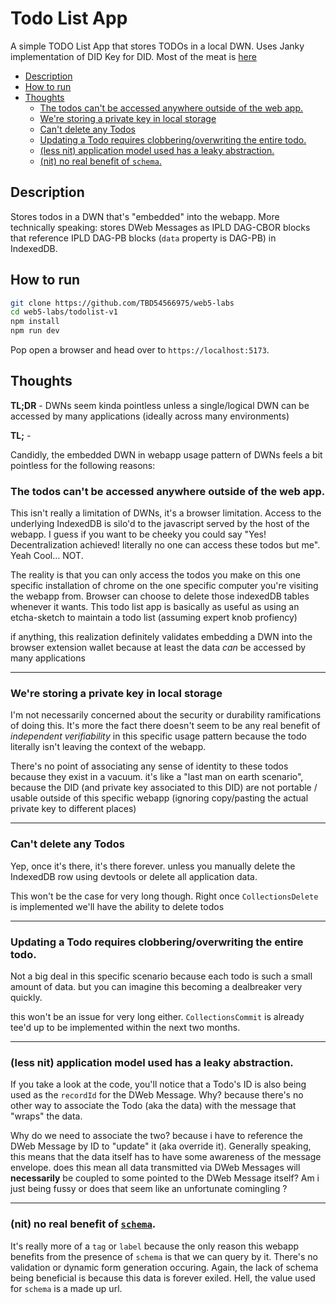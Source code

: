 # Todo List App <!-- omit from toc --> 

A simple TODO List App that stores TODOs in a local DWN. Uses Janky implementation of DID Key for DID. Most of the meat is [here](https://github.com/TBD54566975/web5-labs/blob/main/todolist-v1/src/App.vue)

- [Description](#description)
- [How to run](#how-to-run)
- [Thoughts](#thoughts)
  - [The todos can't be accessed anywhere outside of the web app.](#the-todos-cant-be-accessed-anywhere-outside-of-the-web-app)
  - [We're storing a private key in local storage](#were-storing-a-private-key-in-local-storage)
  - [Can't delete any Todos](#cant-delete-any-todos)
  - [Updating a Todo requires clobbering/overwriting the entire todo.](#updating-a-todo-requires-clobberingoverwriting-the-entire-todo)
  - [(less nit) application model used has a leaky abstraction.](#less-nit-application-model-used-has-a-leaky-abstraction)
  - [(nit) no real benefit of `schema`.](#nit-no-real-benefit-of-schema)


## Description
Stores todos in a DWN that's "embedded" into the webapp. More technically speaking: stores DWeb Messages as IPLD DAG-CBOR blocks that reference IPLD DAG-PB blocks (`data` property is DAG-PB) in IndexedDB.

## How to run
```bash
git clone https://github.com/TBD54566975/web5-labs
cd web5-labs/todolist-v1
npm install
npm run dev
```
Pop open a browser and head over to `https://localhost:5173`.

## Thoughts

**TL;DR** - DWNs seem kinda pointless unless a single/logical DWN can be accessed by many applications (ideally across many environments)

**TL;** -

Candidly, the embedded DWN in webapp usage pattern of DWNs feels a bit pointless for the following reasons:

### The todos can't be accessed anywhere outside of the web app. 

This isn't really a limitation of DWNs, it's a browser limitation. Access to the underlying IndexedDB is silo'd to the javascript served by the host of the webapp. I guess if you want to be cheeky you could say "Yes! Decentralization achieved! literally no one can access these todos but me". Yeah Cool... NOT. 

The reality is that you can only access the todos you make on this one specific installation of chrome on the one specific computer you're visiting the webapp from. Browser can choose to delete those indexedDB tables whenever it wants. This todo list app is basically as useful as using an etcha-sketch to maintain a todo list (assuming expert knob profiency)

if anything, this realization definitely validates embedding a DWN into the browser extension wallet because at least the data _can_ be accessed by many applications

---
### We're storing a private key in local storage 
I'm not necessarily concerned about the security or durability ramifications of doing this. It's more the fact there doesn't seem to be any real benefit of _independent verifiability_ in this specific usage pattern because the todo literally isn't leaving the context of the webapp. 

There's no point of associating any sense of identity to these todos because they exist in a vacuum. it's like a "last man on earth scenario", because the DID (and private key associated to this DID) are not portable / usable outside of this specific webapp (ignoring copy/pasting the actual private key to different places)

---
### Can't delete any Todos
Yep, once it's there, it's there forever. unless you manually delete the IndexedDB row using devtools or delete all application data. 

This won't be the case for very long though. Right once `CollectionsDelete` is implemented we'll have the ability to delete todos

---
### Updating a Todo requires clobbering/overwriting the entire todo.
Not a big deal in this specific scenario because each todo is such a small amount of data. but you can imagine this becoming a dealbreaker very quickly. 

this won't be an issue for very long either. `CollectionsCommit` is already tee'd up to be implemented within the next two months.

---
### (less nit) application model used has a leaky abstraction. 

If you take a look at the code, you'll notice that a Todo's ID is also being used as the `recordId` for the DWeb Message. Why? because there's no other way to associate the Todo (aka the data) with the message that "wraps" the data. 

Why do we need to associate the two? because i have to reference the DWeb Message by ID to "update" it (aka override it). Generally speaking, this means that the data itself has to have some awareness of the message envelope. does this mean all data transmitted via DWeb Messages will **necessarily** be coupled to some pointed to the DWeb Message itself? Am i just being fussy or does that seem like an unfortunate comingling ?

---
### (nit) no real benefit of [`schema`](https://github.com/TBD54566975/web5-labs/blob/main/todolist-v1/src/App.vue#L84). 

It's really more of a `tag` or `label` because the only reason this webapp benefits from the presence of `schema` is that we can query by it. There's no validation or dynamic form generation occuring. Again, the lack of schema being beneficial is because this data is forever exiled. Hell, the value used for `schema` is a made up url.